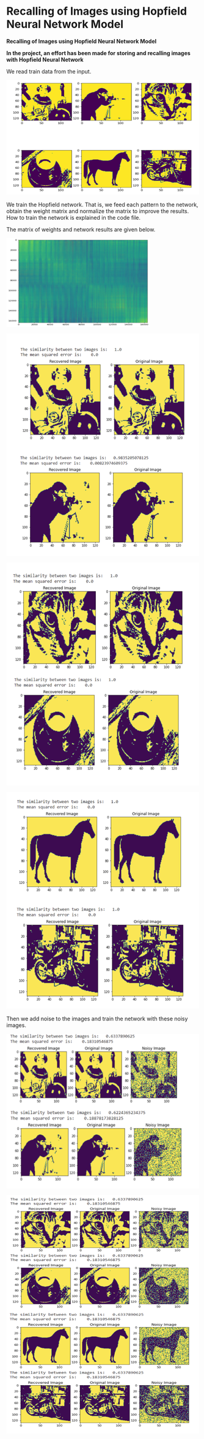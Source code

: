 # **Recalling of Images using Hopfield Neural Network Model**

**Recalling of Images using Hopfield Neural Network Model**

**In the project, an effort has been made for storing and recalling images with Hopfield Neural Network**

We read train data from the input.

 ![](https://github.com/Fateme-Azizabadi/Recalling-of-Images-using-Hopfield-Neural-Network-Model/blob/main/Images/Train.png)

We train the Hopfield network. That is, we feed each pattern to the network, obtain the weight matrix and normalize the matrix to improve the results. How to train the network is explained in the code file.

The matrix of weights and network results are given below.


 ![](https://github.com/Fateme-Azizabadi/Recalling-of-Images-using-Hopfield-Neural-Network-Model/blob/main/Images/Weight.png)


 ![](https://github.com/Fateme-Azizabadi/Recalling-of-Images-using-Hopfield-Neural-Network-Model/blob/main/Images/Test1.png)

 ![](https://github.com/Fateme-Azizabadi/Recalling-of-Images-using-Hopfield-Neural-Network-Model/blob/main/Images/Test2.png)

 ![](https://github.com/Fateme-Azizabadi/Recalling-of-Images-using-Hopfield-Neural-Network-Model/blob/main/Images/Test3.png)

Then we add noise to the images and train the network with these noisy images.

 ![](https://github.com/Fateme-Azizabadi/Recalling-of-Images-using-Hopfield-Neural-Network-Model/blob/main/Images/Test4.png)

 ![](https://github.com/Fateme-Azizabadi/Recalling-of-Images-using-Hopfield-Neural-Network-Model/blob/main/Images/Test5.png)





 
